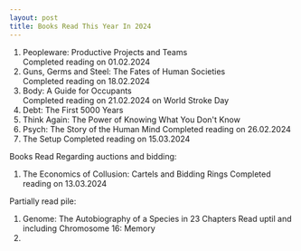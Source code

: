 ```yaml
---
layout: post
title: Books Read This Year In 2024
---
```

1. Peopleware: Productive Projects and Teams  
   Completed reading on 01.02.2024 
2. Guns, Germs and Steel: The Fates of Human Societies  
   Completed reading on 18.02.2024
3. Body: A Guide for Occupants  
   Completed reading on 21.02.2024 on World Stroke Day
4. Debt: The First 5000 Years
5. Think Again: The Power of Knowing What You Don't Know
6. Psych: The Story of the Human Mind
   Completed reading on 26.02.2024
7. The Setup
   Completed reading on 15.03.2024
   
Books Read Regarding auctions and bidding:

1. The Economics of Collusion: Cartels and Bidding Rings
   Completed reading on 13.03.2024
   
Partially read pile:

1. Genome: The Autobiography of a Species in 23 Chapters
   Read uptil and including Chromosome 16: Memory
3. 












